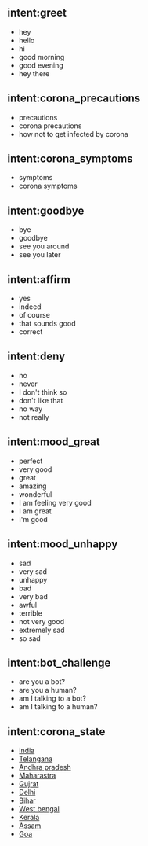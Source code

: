 ## intent:greet
- hey
- hello
- hi
- good morning
- good evening
- hey there

## intent:corona_precautions
- precautions
- corona precautions
- how not to get infected by corona

## intent:corona_symptoms
- symptoms
- corona symptoms

## intent:goodbye
- bye
- goodbye
- see you around
- see you later

## intent:affirm
- yes
- indeed
- of course
- that sounds good
- correct

## intent:deny
- no
- never
- I don't think so
- don't like that
- no way
- not really

## intent:mood_great
- perfect
- very good
- great
- amazing
- wonderful
- I am feeling very good
- I am great
- I'm good

## intent:mood_unhappy
- sad
- very sad
- unhappy
- bad
- very bad
- awful
- terrible
- not very good
- extremely sad
- so sad

## intent:bot_challenge
- are you a bot?
- are you a human?
- am I talking to a bot?
- am I talking to a human?

## intent:corona_state
- [india](state)
- [Telangana](state)
- [Andhra pradesh](state)
- [Maharastra](state)
- [Gujrat](state)
- [Delhi](state)
- [Bihar](state)
- [West bengal](state)
- [Kerala](state)
- [Assam](state)
- [Goa](state)